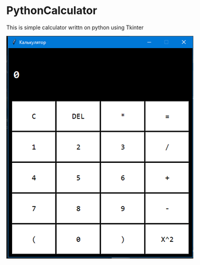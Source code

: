 # PythonCalculator
This is simple calculator writtn on python using Tkinter

<img src="2023-02-25_16-25-03.png"/>
